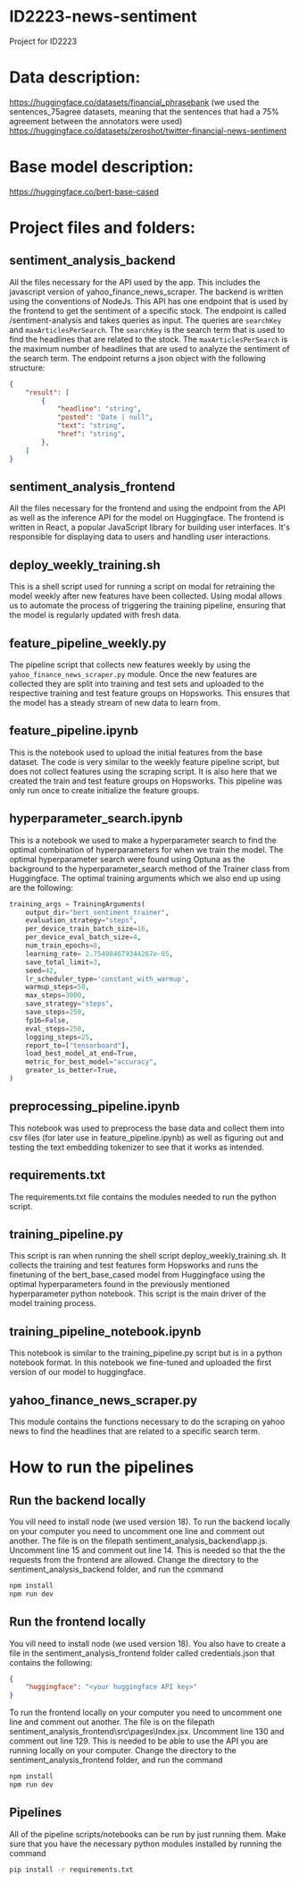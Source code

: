 # ID2223-news-sentiment
Project for ID2223

# Data description:
https://huggingface.co/datasets/financial_phrasebank  (we used the sentences_75agree datasets, meaning that the sentences that had a 75% agreement between the annotators were used)
https://huggingface.co/datasets/zeroshot/twitter-financial-news-sentiment

# Base model description:
https://huggingface.co/bert-base-cased


# Project files and folders:

## sentiment_analysis_backend
All the files necessary for the API used by the app. This includes the javascript version of yahoo_finance_news_scraper. The backend is written using the conventions of NodeJs. This API has one endpoint that is used by the frontend to get the sentiment of a specific stock. The endpoint is called /sentiment-analysis and takes queries as input. The queries are `searchKey` and `maxArticlesPerSearch`. The `searchKey` is the search term that is used to find the headlines that are related to the stock. The `maxArticlesPerSearch` is the maximum number of headlines that are used to analyze the sentiment of the search term. The endpoint returns a json object with the following structure:
```json
{
    "result": [
        {
            "headline": "string",
            "posted": "Date | null",
            "text": "string",
            "href": "string",
        },
    ]
}
```

## sentiment_analysis_frontend
All the files necessary for the frontend and using the endpoint from the API as well as the inference API for the model on Huggingface. The frontend is written in React, a popular JavaScript library for building user interfaces. It's responsible for displaying data to users and handling user interactions.

## deploy_weekly_training.sh
This is a shell script used for running a script on modal for retraining the model weekly after new features have been collected. Using modal allows us to automate the process of triggering the training pipeline, ensuring that the model is regularly updated with fresh data.

## feature_pipeline_weekly.py
The pipeline script that collects new features weekly by using the `yahoo_finance_news_scraper.py` module. Once the new features are collected they are split into training and test sets and uploaded to the respective training and test feature groups on Hopsworks. This ensures that the model has a steady stream of new data to learn from.

## feature_pipeline.ipynb
This is the notebook used to upload the initial features from the base dataset. The code is very similar to the weekly feature pipeline script, but does not collect features using the scraping script. It is also here that we created the train and test feature groups on Hopsworks. This pipeline was only run once to create initialize the feature groups.

## hyperparameter_search.ipynb
This is a notebook we used to make a hyperparameter search to find the optimal combination of hyperparameters for when we train the model. The optimal hyperparameter search were found using Optuna as the background to the hyperparameter_search method of the Trainer class from Huggingface. The optimal training arguments which we also end up using are the following:

```python
training_args = TrainingArguments(
    output_dir="bert_sentiment_trainer", 
    evaluation_strategy="steps",
    per_device_train_batch_size=16,
    per_device_eval_batch_size=4,
    num_train_epochs=8,
    learning_rate= 2.754984679344267e-05,
    save_total_limit=3,
    seed=42,
    lr_scheduler_type='constant_with_warmup',
    warmup_steps=50,
    max_steps=3000,
    save_strategy="steps",
    save_steps=250,
    fp16=False,
    eval_steps=250,
    logging_steps=25,
    report_to=["tensorboard"],
    load_best_model_at_end=True,
    metric_for_best_model="accuracy",
    greater_is_better=True,
)
```


## preprocessing_pipeline.ipynb
This notebook was used to preprocess the base data and collect them into csv files (for later use in feature_pipeline.ipynb) as well as figuring out and testing the text embedding tokenizer to see that it works as intended.

## requirements.txt
The requirements.txt file contains the modules needed to run the python script.

## training_pipeline.py
This script is ran when running the shell script deploy_weekly_training.sh. It collects the training and test features form Hopsworks and runs the finetuning of the bert_base_cased model from Huggingface using the optimal hyperparameters found in the previously mentioned hyperparameter python notebook. This script is the main driver of the model training process.

## training_pipeline_notebook.ipynb
This notebook is similar to the training_pipeline.py script but is in a python notebook format. In this notebook we fine-tuned and uploaded the first version of our model to huggingface. 

## yahoo_finance_news_scraper.py
This module contains the functions necessary to do the scraping on yahoo news to find the headlines that are related to a specific search term. 


# How to run the pipelines
## Run the backend locally
You vill need to install node (we used version 18). To run the backend locally on your computer you need to uncomment one line and comment out another. The file is on the filepath sentiment_analysis_backend\app.js. Uncomment line 15 and comment out line 14. This is needed so that the the requests from the frontend are allowed. Change the directory to the sentiment_analysis_backend folder, and run the command
```bash
npm install
npm run dev
```

## Run the frontend locally
You vill need to install node (we used version 18). You also have to create a file in the sentiment_analysis_frontend folder called credentials.json that contains the following:
```json
{
    "huggingface": "<your huggingface API key>"
}
```
To run the frontend locally on your computer you need to uncomment one line and comment out another. The file is on the filepath sentiment_analysis_frontend\src\pages\Index.jsx. Uncomment line 130 and comment out line 129. This is needed to be able to use the API you are running locally on your computer. Change the directory to the sentiment_analysis_frontend folder, and run the command
```bash
npm install
npm run dev
```

## Pipelines
All of the pipeline scripts/notebooks can be run by just running them. Make sure that you have the necessary python modules installed by running the command
```bash
pip install -r requirements.txt
``` 
